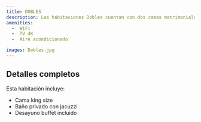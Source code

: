 ```yaml
---
title: DOBLES
description: Las habitaciones Dobles cuentan con dos camas matrimoniales y han sido recientemente remodeladas para ofrecer un espacio más amplio, fresco y acogedor, ideal tanto para viajes de negocios como familiares.
amenities:
  -  WiFi
  -  TV 4K
  -  Aire acondicionado

images: Dobles.jpg
---
```


## Detalles completos
Esta habitación incluye:
- Cama king size
- Baño privado con jacuzzi
- Desayuno buffet incluido